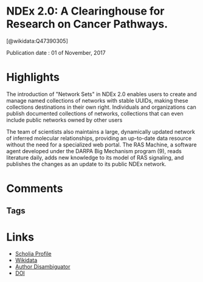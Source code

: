 
NDEx 2.0: A Clearinghouse for Research on Cancer Pathways.
==========================================================
  
  [@wikidata:Q47390305]  
  
Publication date : 01 of November, 2017  

# Highlights

 The introduction of "Network Sets" in NDEx 2.0 enables users to create and manage named collections of networks with stable UUIDs, making these collections destinations in their own right. Individuals and organizations can publish documented collections of networks, collections that can even include public networks owned by other users

 The team of scientists also maintains a large, dynamically updated network of inferred molecular relationships, providing an up-to-date data resource without the need for a specialized web portal. The RAS Machine, a software agent developed under the DARPA Big Mechanism program (9), reads literature daily, adds new knowledge to its model of RAS signaling, and publishes the changes as an update to its public NDEx network.



# Comments

## Tags

# Links
  
 * [Scholia Profile](https://scholia.toolforge.org/work/Q47390305)  
 * [Wikidata](https://www.wikidata.org/wiki/Q47390305)  
 * [Author Disambiguator](https://author-disambiguator.toolforge.org/work_item_oauth.php?id=Q47390305&batch_id=&match=1&author_list_id=&doit=Get+author+links+for+work)  
 * [DOI](https://doi.org/10.1158/0008-5472.CAN-17-0606)  
